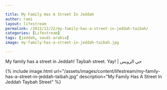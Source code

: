 ```yaml
---

title: My Family Has A Street In Jeddah
author: rami
layout: lifestream 
permalink: /2012/12/22/my-family-has-a-street-in-jeddah-taibah/
categories: [Lifestream]
tags: [jeddah, saudi-arabia] 
image: my-family-has-a-street-in-jeddah-taibah.jpg

---
```


My family has a street in Jeddah! Taybah street. Yay! | حي الرويس

{% include image.html url="/assets/images/content/lifestream/my-family-has-a-street-in-jeddah-taibah.jpg" description="My Family Has A Street In Jeddah Taybah Street" %}
